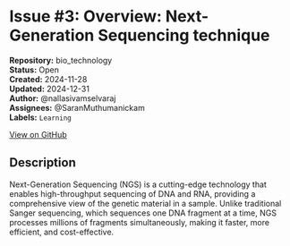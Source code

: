 # Issue #3: Overview: Next-Generation Sequencing technique 

**Repository:** bio_technology  
**Status:** Open  
**Created:** 2024-11-28  
**Updated:** 2024-12-31  
**Author:** @nallasivamselvaraj  
**Assignees:** @SaranMuthumanickam  
**Labels:** `Learning`  

[View on GitHub](https://github.com/Simtestlab/bio_technology/issues/3)

## Description

Next-Generation Sequencing (NGS) is a cutting-edge technology that enables high-throughput sequencing of DNA and RNA, providing a comprehensive view of the genetic material in a sample. Unlike traditional Sanger sequencing, which sequences one DNA fragment at a time, NGS processes millions of fragments simultaneously, making it faster, more efficient, and cost-effective.